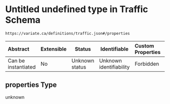 # Untitled undefined type in Traffic Schema

```txt
https://variate.ca/definitions/traffic.json#/properties
```




| Abstract            | Extensible | Status         | Identifiable            | Custom Properties | Additional Properties | Access Restrictions | Defined In                                                                             |
| :------------------ | ---------- | -------------- | ----------------------- | :---------------- | --------------------- | ------------------- | -------------------------------------------------------------------------------------- |
| Can be instantiated | No         | Unknown status | Unknown identifiability | Forbidden         | Allowed               | none                | [traffic.schema.json\*](../out/definitions/traffic.schema.json "open original schema") |

## properties Type

unknown
